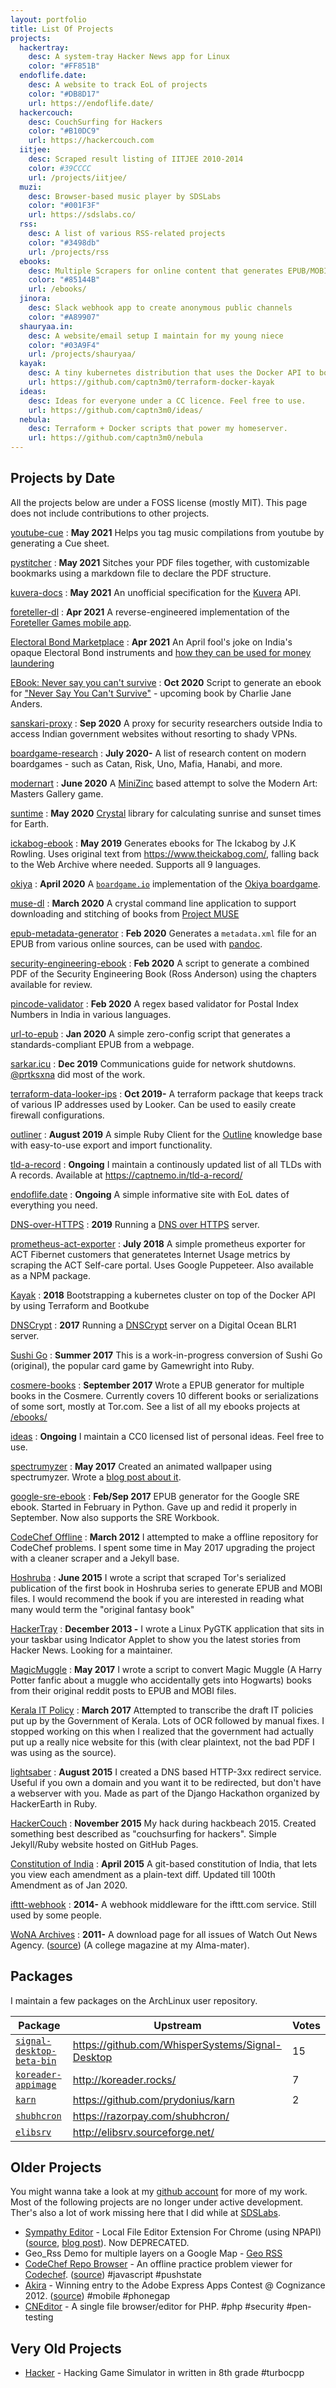 ```yaml
---
layout: portfolio
title: List Of Projects
projects:
  hackertray:
    desc: A system-tray Hacker News app for Linux
    color: "#FF851B"
  endoflife.date:
    desc: A website to track EoL of projects
    color: "#DB8D17"
    url: https://endoflife.date/
  hackercouch:
    desc: CouchSurfing for Hackers
    color: "#B10DC9"
    url: https://hackercouch.com
  iitjee:
    desc: Scraped result listing of IITJEE 2010-2014
    color: #39CCCC
    url: /projects/iitjee/
  muzi:
    desc: Browser-based music player by SDSLabs
    color: "#001F3F"
    url: https://sdslabs.co/
  rss:
    desc: A list of various RSS-related projects
    color: "#3498db"
    url: /projects/rss
  ebooks:
    desc: Multiple Scrapers for online content that generates EPUB/MOBI files
    color: "#85144B"
    url: /ebooks/
  jinora:
    desc: Slack webhook app to create anonymous public channels
    color: "#A89907"
  shauryaa.in:
    desc: A website/email setup I maintain for my young niece
    color: "#03A9F4"
    url: /projects/shauryaa/
  kayak:
    desc: A tiny kubernetes distribution that uses the Docker API to bootstrap a control plane
    url: https://github.com/captn3m0/terraform-docker-kayak
  ideas:
    desc: Ideas for everyone under a CC licence. Feel free to use.
    url: https://github.com/captn3m0/ideas/
  nebula:
    desc: Terraform + Docker scripts that power my homeserver.
    url: https://github.com/captn3m0/nebula
---
```


## Projects by Date

All the projects below are under a FOSS license (mostly MIT). This page does not include contributions to other projects.

[youtube-cue][ytcue]
: **May 2021** Helps you tag music compilations from youtube by generating a Cue sheet.

[pystitcher][pystitcher]
: **May 2021** Sitches your PDF files together, with customizable bookmarks using a markdown file to declare the PDF structure.

[kuvera-docs][kuvera]
: **May 2021** An unofficial specification for the [Kuvera](https://kuvera.in) API.

[foreteller-dl][foreteller]
: **Apr 2021** A reverse-engineered implementation of the [Foreteller Games mobile app](https://www.foretellergames.com/).

[Electoral Bond Marketplace][ebm]
: **Apr 2021** An April fool's joke on India's opaque Electoral Bond instruments and [how they can be used for money laundering](https://twitter.com/captn3m0/status/1377603135078735877)

[EBook: Never say you can't survive](https://github.com/captn3m0/never-say-you-cant-survive)
: **Oct 2020**  Script to generate an ebook for ["Never Say You Can't Survive"](https://www.indiebound.org/book/9781250800015 "a nonfiction manual about writing and life…") - upcoming book by Charlie Jane Anders.

[sanskari-proxy](https://github.com/captn3m0/sanskari-proxy)
: **Sep 2020** A proxy for security researchers outside India to access Indian government websites without resorting to shady VPNs.

[boardgame-research](https://github.com/captn3m0/boardgame-research)
: **July 2020-** A list of research content on modern boardgames - such as Catan, Risk, Uno, Mafia, Hanabi, and more.

[modernart](https://github.com/captn3m0/modernart)
: **June 2020** A [MiniZinc](https://www.minizinc.org/ "free and open-source constraint modeling language") based attempt to solve the Modern Art: Masters Gallery game.

[suntime](https://github.com/captn3m0/suntime)
: **May 2020** [Crystal](https://crystal-lang.org/) library for calculating sunrise and sunset times for Earth.

[ickabog-ebook](https://github.com/captn3m0/ickabog-ebook)
: **May 2019** Generates ebooks for The Ickabog by J.K Rowling. Uses original text from <https://www.theickabog.com/>, falling back to the Web Archive where needed. Supports all 9 languages.

[okiya](https://github.com/captn3m0/okiya)
: **April 2020** A [`boardgame.io`](https://boardgame.io) implementation of the [Okiya boardgame](https://blueorangegames.eu/en/games/okiya/).

[muse-dl][muse]
: **March 2020** A crystal command line application to support downloading and stitching of books from [Project MUSE](https://muse.jhu.edu/ "Project MUSE is a leading provider of digital humanities and social science content for the scholarly community around the world.")

[epub-metadata-generator][emg]
: **Feb 2020** Generates a `metadata.xml` file for an EPUB from various online sources, can be used with [pandoc](https://pandoc.org/ "a universal document converter").

[security-engineering-ebook](https://github.com/captn3m0/security-engineering-ebook)
: **Feb 2020** A script to generate a combined PDF of the Security Engineering Book (Ross Anderson) using the chapters available for review.

[pincode-validator][pincode]
: **Feb 2020** A regex based validator for Postal Index Numbers in India in various languages.

[url-to-epub][url-to-epub]
: **Jan 2020** A simple zero-config script that generates a standards-compliant EPUB from a webpage.

[sarkar.icu][sarkar.icu]
: **Dec 2019** Communications guide for network shutdowns. [@prtksxna](https://twitter.com/prtksxna) did most of the work.

[terraform-data-looker-ips](https://github.com/captn3m0/terraform-data-looker-ips)
: **Oct 2019-** A terraform package that keeps track of various IP addresses used by Looker. Can be used to easily create firewall configurations.

[outliner][outliner]
: **August 2019** A simple Ruby Client for the [Outline](https://www.getoutline.com/) knowledge base with easy-to-use export and import functionality.

[tld-a-record][tld]
: **Ongoing** I maintain a continously updated list of all TLDs with A records. Available at https://captnemo.in/tld-a-record/

[endoflife.date][eoldate]
: **Ongoing** A simple informative site with EoL dates of everything you need.

[DNS-over-HTTPS][doh]
: **2019** Running a [DNS over HTTPS](https://hacks.mozilla.org/2018/05/a-cartoon-intro-to-dns-over-https/) server.

[prometheus-act-exporter][pae]
: **July 2018** A simple prometheus exporter for ACT Fibernet customers that generatetes Internet Usage metrics by scraping the ACT Self-care portal. Uses Google Puppeteer. Also available as a NPM package.

[Kayak][kayak]
: **2018** Bootstrapping a kubernetes cluster on top of the Docker API by using Terraform and Bootkube

[DNSCrypt](/dnscrypt/)
: **2017** Running a [DNSCrypt](https://dnscrypt.info) server on a Digital Ocean BLR1 server.

[Sushi Go][sushigo]
: **Summer 2017** This is a work-in-progress conversion of Sushi Go (original), the popular card game by Gamewright into Ruby.

[cosmere-books][cosmere]
: **September 2017** Wrote a EPUB generator for multiple books in the Cosmere. Currently covers 10 different books or serializations of some sort, mostly at Tor.com. See a list of all my ebooks projects at [/ebooks/](/ebooks/)

[ideas][ideas]
: **Ongoing** I maintain a CC0 licensed list of personal ideas. Feel free to use.

[spectrumyzer][spectrumyzer]
: **May 2017** Created an animated wallpaper using spectrumyzer. Wrote a [blog post about it](/blog/2017/05/01/spectrumyzer-visualization/).

[google-sre-ebook][sre]
: **Feb/Sep 2017** EPUB generator for the Google SRE ebook. Started in February in Python. Gave up and redid it properly in September. Now also supports the SRE Workbook.

[CodeChef Offline][codechef]
: **March 2012** I attempted to make a offline repository for CodeChef problems. I spent some time in May 2017 upgrading the project with a cleaner scraper and a Jekyll base.

[Hoshruba][hoshruba]
: **June 2015** I wrote a script that scraped Tor's serialized publication of the first book in Hoshruba series to generate EPUB and MOBI files. I would recommend the book if you are interested in reading what many would term the "original fantasy book"

[HackerTray][hackertray]
: **December 2013 -** I wrote a Linux PyGTK application that sits in your taskbar using Indicator Applet to show you the latest stories from Hacker News. Looking for a maintainer.

[MagicMuggle][magicmuggle]
: **May 2017** I wrote a script to convert Magic Muggle (A Harry Potter fanfic about a muggle who accidentally gets into Hogwarts) books from their original reddit posts to EPUB and MOBI files.

[Kerala IT Policy][kerala-it]
: **March 2017** Attempted to transcribe the draft IT policies put up by the Government of Kerala. Lots of OCR followed by manual fixes. I stopped working on this when I realized that the government had actually put up a really nice website for this (with clear plaintext, not the bad PDF I was using as the source).

[lightsaber][lightsaber]
: **August 2015** I created a DNS based HTTP-3xx redirect service. Useful if you own a domain and you want it to be redirected, but don't have a webserver with you. Made as part of the Django Hackathon organized by HackerEarth in Ruby.

[HackerCouch][hackercouch]
: **November 2015** My hack during hackbeach 2015. Created something best described as "couchsurfing for hackers". Simple Jekyll/Ruby website hosted on GitHub Pages.

[Constitution of India][cons]
: **April 2015** A git-based constitution of India, that lets you view each amendment as a plain-text diff. Updated till 100th Amendment as of Jan 2020.

[ifttt-webhook][ifttt]
: **2014-** A webhook middleware for the ifttt.com service. Still used by some people.

[WoNA Archives](/wona/)
: **2011-** A download page for all issues of Watch Out News Agency. ([source](https://github.com/captn3m0/wona/)) (A college magazine at my Alma-mater).

## Packages

I maintain a few packages on the ArchLinux user repository.

Package|Upstream|Votes
-------|-----|------
[`signal-desktop-beta-bin`](https://aur.archlinux.org/packages/signal-desktop-beta-bin/)|https://github.com/WhisperSystems/Signal-Desktop|15
[`koreader-appimage`](https://aur.archlinux.org/packages/koreader-appimage/)|<http://koreader.rocks/>|7
[`karn`](https://aur.archlinux.org/packages/karn/)|<https://github.com/prydonius/karn>|2
[`shubhcron`](https://aur.archlinux.org/packages/shubhcron/)|<https://razorpay.com/shubhcron/>|
[`elibsrv`](https://aur.archlinux.org/packages/elibsrv/)|<http://elibsrv.sourceforge.net/>|

## Older Projects

You might wanna take a look at my [github account](https://github.com/captn3m0) for more of my work. Most of the following projects are no longer under active development. Ther's also a lot of work missing here that I did while at [SDSLabs](https://sdslabs.co/).

- [Sympathy Editor](/sympathy) - Local File Editor Extension For Chrome (using NPAPI) ([source](https://github.com/captn3m0/sympathy), [blog post](http://captnemo.in/blog/2012/05/20/sympathy-editor/)). Now DEPRECATED.
- Geo_Rss Demo for multiple layers on a Google Map - [Geo RSS](./geo_rss/)
- [CodeChef Repo Browser](/codechef/) - An offline practice problem viewer for [Codechef](http://codechef.com). ([source](https://github.com/captn3m0/codechef/)) #javascript #pushstate
- [Akira](http://captnemo.in/blog/2012/05/23/phonegap-blog-post/) - Winning entry to the Adobe Express Apps Contest @ Cognizance 2012. ([source](https://github.com/captn3m0/akira)) #mobile #phonegap
- [CNEditor](https://github.com/captn3m0/cneditor) - A single file browser/editor for PHP. #php #security #pen-testing

## Very Old Projects

- [Hacker](https://github.com/captn3m0/hacker) - Hacking Game Simulator in written in 8th grade #turbocpp

[cosmere]: https://github.com/captn3m0/cosmere-books
[hackercouch]: https://hackercouch.com
[lightsaber]: https://lightsaber.captnemo.in
[kerala-it]: https://github.com/captn3m0/kerala-it-policy-draft
[magicmuggle]: https://github.com/captn3m0/magicmuggle
[hackertray]: https://github.com/captn3m0/hackertray
[hoshruba]: https://github.com/captn3m0/hoshruba
[codechef]: https://github.com/captn3m0/codechef
[sre]: https://github.com/captn3m0/google-sre-ebook
[shauryaa]: /projects/shauryaa/
[spectrumyzer]: /blog/2017/05/01/spectrumyzer-visualization/
[ideas]: https://github.com/captn3m0/ideas
[sushigo]: https://github.com/captn3m0/sushigo
[ytcue]: https://github.com/captn3m0/youtube-cue
[kayak]: https://github.com/captn3m0/terraform-docker-kayak
[doh]: https://captnemo.in/doh/
[eoldate]: https://endoflife.date/
[outliner]: https://github.com/captn3m0/outliner
[pae]: https://github.com/captn3m0/prometheus-act-exporter
[pincode]: https://github.com/captn3m0/india-pincode-regex
[emg]: https://github.com/captn3m0/epub-metadata-generator
[cons]: https://github.com/captn3m0/constitution
[url-to-epub]: https://github.com/captn3m0/url-to-epub
[sarkar.icu]: https://sarkar.icu
[ifttt]: https://github.com/captn3m0/ifttt-webhook
[tld]: https://github.com/captn3m0/tld-a-record
[muse]: https://github.com/captn3m0/muse-dl
[foreteller]: https://github.com/captn3m0/foreteller-dl
[ebm]: https://buy-sell-electoral-bonds.carrd.co/
[pystitcher]: https://github.com/captn3m0/pystitcher
[kuvera]: https://stoplight.captnemo.in/docs/kuvera/